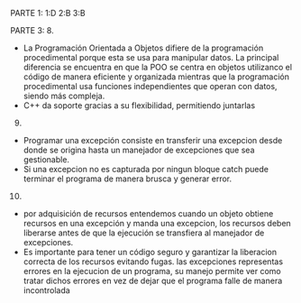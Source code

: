 PARTE 1:
1:D
2:B
3:B

PARTE 3:
8.
- La Programación Orientada a Objetos difiere de la programación procedimental porque esta se usa para manipular datos. La principal diferencia se encuentra en que la POO se centra en objetos utilizanco el código de manera eficiente y organizada mientras que la programación procedimental usa funciones independientes que operan con datos, siendo más compleja.
- C++ da soporte gracias a su flexibilidad, permitiendo juntarlas

9.
- Programar una excepción consiste en transferir una excepcion desde donde se origina hasta un manejador de excepciones que sea gestionable.
- Si una excepcion no es capturada por ningun bloque catch puede terminar el programa de manera brusca y generar error.

10.
- por adquisición de recursos entendemos cuando un objeto obtiene recursos en una excepción y manda una excepcion, los recursos deben liberarse antes de que la ejecución se transfiera al manejador de excepciones.
- Es importante para tener un código seguro y garantizar la liberacion correcta de los recursos evitando fugas. las excepciones representas errores en la ejecucion de un programa, su manejo permite ver como tratar dichos errores en vez de dejar que el programa falle de manera incontrolada 

